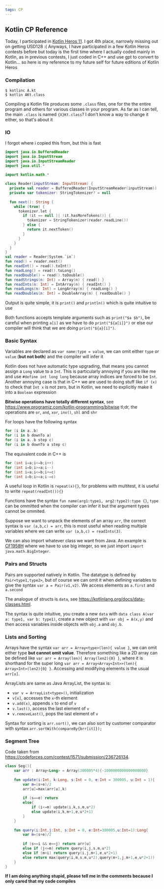 ```yaml
---
tags: CP
---
```


## Kotlin CP Reference

Today, I participated in [Kotlin Heros 11](https://codeforces.com/contest/2011). I got 4th place, narrowly missing out on getting USD128 :( Anyways, I have participated in a few Kotlin Heros contests before but today is the first time where I actually coded mainly in Kotlin, as in previous contests, I just coded in C++ and use gpt to convert to Kotlin...  so here is my reference to my future self for future editions of Kotlin Heros

### Compilation

```
$ kotlinc A.kt
$ kotlin AKt.class
```

Compiling a Kotlin file produces some `.class` files, one for the the entire program and others for various classes in your program. As far as I can tell, the main `.class` is named `{X}Kt.class`? I don't know a way to change it either, so that's about it

### IO

I forgot where i copied this from, but this is fast

```kotlin
import java.io.BufferedReader
import java.io.InputStream
import java.io.InputStreamReader
import java.util.*

import kotlin.math.*
 
class Reader(inputStream: InputStream) {
  private val reader = BufferedReader(InputStreamReader(inputStream))
  private var tokenizer: StringTokenizer? = null
 
  fun next(): String {
    while (true) {
      tokenizer.let {
        if (it == null || !it.hasMoreTokens()) {
          tokenizer = StringTokenizer(reader.readLine())
        } else {
          return it.nextToken()
        }
      }
    }
  } 
}
val reader = Reader(System.`in`)
fun read() = reader.next()
fun readInt() = read().toInt()
fun readLong() = read().toLong()
fun readDouble() = read().toDouble()
fun readStrings(n: Int) = Array(n) { read() }
fun readInts(n: Int) = IntArray(n) { readInt() }
fun readLongs(n: Int) = LongArray(n) { readLong() }
fun readDoubles(n: Int) = DoubleArray(n) { readDouble() }
```

Output is quite simple, it is `print()` and `println()` which is quite intuitive to use

Both functions accepts template arguments such as `print("$a $b")`, be careful when printing `a[i]` as we have to do `print("${a[i]}")` or else our compiler will think that we are doing `print("${a}[i]")`.

### Basic Syntax

Variables are declared as `var name:type = value`, we can omit either `type` or `value` (**but not both**) and the compiler will infer it

Kotlin does not have automatic type upgrading, that means you cannot assign a `Long` value to a `Int`. This is particularly annoying if you are like me and use `#define int long long` because array indices are forced to be `Int`. Another annoying case is that in C++ we are used to doing stuff like `if (x)` to check that `Int x` is not zero, but in Kotlin, we need to explicitly make it into a `Boolean` expression

**Bitwise operations have totally different syntax**, see <https://www.programiz.com/kotlin-programming/bitwise>
tl;dr, the operations are `or`, `and`, `xor`, `inv()`, `shl` and `shr` 

For loops have the following syntax

```kotlin
for (i in a..b)
for (i in b downTo a)
for (i in a..b step c)
for (i in b downTo a step c)
```

The equivalent code in C++ is

```c++
for (int i=a;i<=b;i++)
for (int i=b;i>=a;i--)
for (int i=a;i<=b;i+=c)
for (int i=b;i>=a;i-=c)
```

A useful loop in Kotlin is `repeat(x){}`, for problems with multitest, it is useful to write `repeat(readInt()){}`

Functions have the syntax `fun name(arg1:type1, arg2:type2):type {}`, `type` can be ommitted when the compiler can infer it but the argument types cannot be ommited.

Suppose we want to unpack the elements of an array `arr`, the correct syntax is `var (a,b,c) = arr`, this is most useful when reading multiple variables where we can write `var (a,b,c) = readInts(3)`.

We can also import whatever class we want from Java. An example is [CF1958H](https://codeforces.com/contest/1958/problem/H) where we have to use big integer, so we just import `import java.math.BigInteger`.

### Pairs and Structs

Pairs are supported natively in Kotlin. The datatype is defined by `Pair<type1,type2>`, but of course we can omit it when defining variables to give the syntax `var a = Pair(v1,v2)`. We access elements as `a.first` and `a.second`

The analogue of structs is `data`, see <https://kotlinlang.org/docs/data-classes.html>.

The syntax is quite intuitive, you create a new `data` with `data class A(var a: type1, var b: type1)`, create a new object with `var obj = A(x,y)` and then access variables inside objects with `obj.a` and `obj.b`.

### Lists and Sorting

Arrays have the syntax `var arr = Array<type>(len){ value }`, we can omit either type **but cannot omit value**. Therefore something like a 2D array can be defined like `var arr = Array(len){ Array(len2){0} }`, where it is shorthand for the super long `var arr = Array<Array<Int>>(len){ Array<Int>(len2){0} }`. Accessing and modifying elements is the usual `arr[x]`.

ArrayLists are same as Java ArrayList, the syntax is:

- `var v = ArrayList<type>()`, initialization
- `v[x]`, accesses the `x`-th element
- `v.add(x)`, appends `x` to end of `v`
- `v.last()`, access the last element of `v`
- `v.removeLast()`, pops the last element of `v`

Syntax for sorting is `arr.sort()`, we can also sort by customer comparator with syntax `arr.sortWith(compareBy{brr[it]});`

### Segment Tree

Code taken from <https://codeforces.com/contest/1571/submission/236726134>.

```kotlin
class Seg(){
	var arr : Array<Long> = Array(300005*4){-1000000000000000000}
	
	fun update(i:Int, k:Long, s:Int = 0, e:Int = 300005, u:Int = 1){
		var m=(s+e)/2
		arr[u]=max(arr[u],k)
		
		if (s==e) return
		else{
			if (i<=m) update(i,k,s,m,u*2)
			else update(i,k,m+1,e,u*2+1)
		}
	}
	
	fun query(i:Int,j:Int, s:Int = 0, e:Int=300005,u:Int=1):Long{
		var m=(s+e)/2
		
		if (s==i && e==j) return arr[u]
		else if (j<=m) return query(i,j,s,m,u*2)
		else if (m<i) return query(i,j,m+1,e,u*2+1)
		else return max(query(i,m,s,m,u*2),query(m+1,j,m+1,e,u*2+1))
	}
}
```





**If I am doing anything stupid, please tell me in the comments because I only cared that my code compiles**
